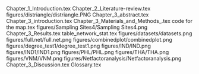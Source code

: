 Chapter_1_Introduction.tex
Chapter_2_Literature-review.tex
figures/distriangle/distriangle.PNG
Chapter_3_abstract.tex
Chapter_3_introduction.tex
Chapter_3_Materials_and_Methods_.tex
code for the map.tex
figures/Sampling Sites4/Sampling Sites4.png
Chapter_3_Results.tex
table_network_stat.tex
figures/datasets/datasets.png
figures/full.net/full.net.png
figures/combinedplot/combinedplot.png
figures/degree_test1/degree_test1.png
figures/IND/IND.png
figures/IND1/IND1.png
figures/PHL/PHL.png
figures/THA/THA.png
figures/VNM/VNM.png
figures/Netfactoranalysis/Netfactoranalysis.png
Chapter_3_Discussion.tex
Glossary.tex